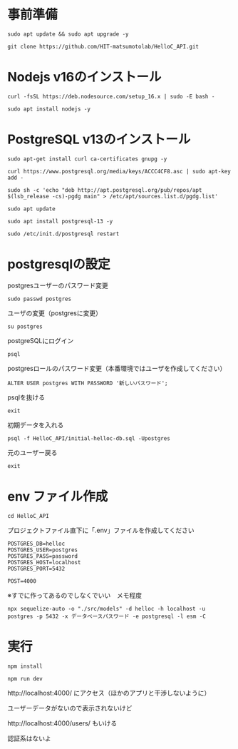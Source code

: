 # 事前準備
```
sudo apt update && sudo apt upgrade -y
```

```
git clone https://github.com/HIT-matsumotolab/HelloC_API.git
```

# Nodejs v16のインストール
```
curl -fsSL https://deb.nodesource.com/setup_16.x | sudo -E bash -
```
```
sudo apt install nodejs -y
```

# PostgreSQL v13のインストール
```
sudo apt-get install curl ca-certificates gnupg -y
```

```
curl https://www.postgresql.org/media/keys/ACCC4CF8.asc | sudo apt-key add -
```
```
sudo sh -c 'echo "deb http://apt.postgresql.org/pub/repos/apt $(lsb_release -cs)-pgdg main" > /etc/apt/sources.list.d/pgdg.list'
```
```
sudo apt update
```
```
sudo apt install postgresql-13 -y
```
```
sudo /etc/init.d/postgresql restart
```

# postgresqlの設定

postgresユーザーのパスワード変更
```
sudo passwd postgres
```
ユーザの変更（postgresに変更）
```
su postgres
```
postgreSQLにログイン
```
psql 
```
postgresロールのパスワード変更（本番環境ではユーザを作成してください）
```
ALTER USER postgres WITH PASSWORD '新しいパスワード';
```
psqlを抜ける
```
exit
```
初期データを入れる
```
psql -f HelloC_API/initial-helloc-db.sql -Upostgres
```
元のユーザー戻る
```
exit
```

# env ファイル作成
```
cd HelloC_API
```


プロジェクトファイル直下に「.env」ファイルを作成してください
```
POSTGRES_DB=helloc
POSTGRES_USER=postgres
POSTGRES_PASS=password
POSTGRES_HOST=localhost
POSTGRES_PORT=5432

POST=4000
```

※すでに作ってあるのでしなくでいい　メモ程度
```
npx sequelize-auto -o "./src/models" -d helloc -h localhost -u postgres -p 5432 -x データベースパスワード -e postgresql -l esm -C
```

# 実行
```
npm install
```

```
npm run dev
```

http://localhost:4000/
にアクセス（ほかのアプリと干渉しないように）

ユーザーデータがないので表示されないけど

http://localhost:4000/users/
もいける

認証系はないよ
